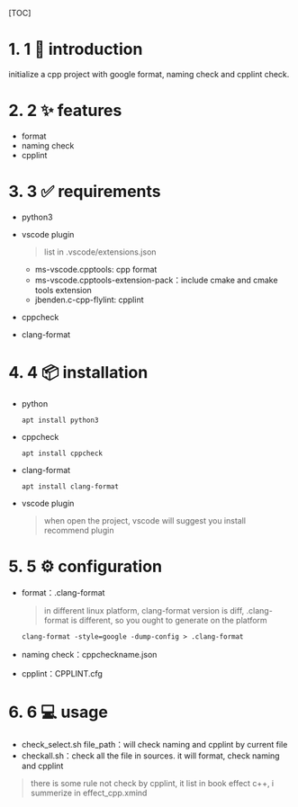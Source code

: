 [TOC]

# 1. 1 📌 introduction

initialize a cpp project with google format, naming check and cpplint check.

# 2. 2 ✨ features
* format 
* naming check
* cpplint

# 3. 3 ✅ requirements
* python3

* vscode plugin
  > list in .vscode/extensions.json
  * ms-vscode.cpptools: cpp format
  * ms-vscode.cpptools-extension-pack：include cmake and cmake tools extension
  * jbenden.c-cpp-flylint: cpplint

* cppcheck 

* clang-format

# 4. 4 📦 installation
* python
  ~~~
  apt install python3
  ~~~
* cppcheck 
  ~~~
  apt install cppcheck
  ~~~

* clang-format
  ~~~
  apt install clang-format
  ~~~

* vscode plugin
  > when open the project, vscode will suggest you install recommend plugin


# 5. 5 ⚙️ configuration

* format：.clang-format
  > in different linux platform, clang-format version is diff, .clang-format is different, so you ought to generate on the platform
  ~~~
  clang-format -style=google -dump-config > .clang-format
  ~~~

* naming check：cppcheckname.json

* cpplint：CPPLINT.cfg


# 6. 6 💻 usage

* check_select.sh file_path：will check naming and cpplint by current file
* checkall.sh：check all the file in sources. it will format, check naming and cpplint


> there is some rule not check by cpplint, it list in book effect c++, i summerize in effect_cpp.xmind
